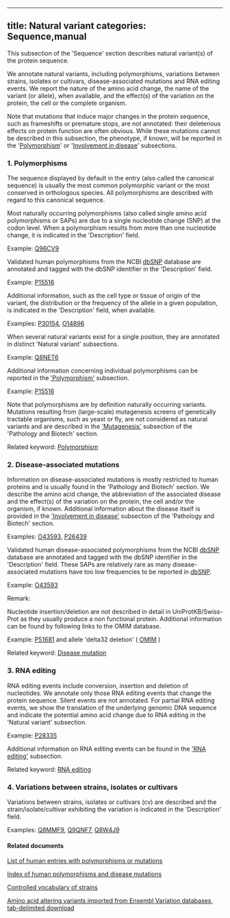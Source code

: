 
---
title: Natural variant
categories: Sequence,manual
---

This subsection of the 'Sequence' section describes natural variant(s) of the protein sequence.

We annotate natural variants, including polymorphisms, variations between strains, isolates or cultivars, disease-associated mutations and RNA editing events. We report the nature of the amino acid change, the name of the variant (or allele), when available, and the effect(s) of the variation on the protein, the cell or the complete organism.

Note that mutations that induce major changes in the protein sequence, such as frameshifts or premature stops, are not annotated: their deleterious effects on protein function are often obvious. While these mutations cannot be described in this subsection, the phenotype, if known, will be reported in the '[Polymorphism](http://www.uniprot.org/manual/polymorphism)' or '[Involvement in disease](http://www.uniprot.org/manual/involvement_in_disease)' subsections.

### 1\. Polymorphisms

The sequence displayed by default in the entry (also called the canonical sequence) is usually the most common polymorphic variant or the most conserved in orthologous species. All polymorphisms are described with regard to this canonical sequence.

Most naturally occurring polymorphisms (also called single amino acid polymorphisms or SAPs) are due to a single nucleotide change (SNP) at the codon level. When a polymorphism results from more than one nucleotide change, it is indicated in the 'Description' field.  
  
Example: [Q96CV9](http://www.uniprot.org/uniprot/Q96CV9#sequences)

Validated human polymorphisms from the NCBI [dbSNP](http://www.uniprot.org/www.ncbi.nlm.nih.gov/projects/SNP/) database are annotated and tagged with the dbSNP identifier in the 'Description' field.  
  
Example: [P15516](http://www.uniprot.org/uniprot/P15516#sequences)

Additional information, such as the cell type or tissue of origin of the variant, the distribution or the frequency of the allele in a given population, is indicated in the 'Description' field, when available.  
  
Examples: [P30154](http://www.uniprot.org/uniprot/P30154#sequences), [O14896](http://www.uniprot.org/uniprot/O14896#sequences)  
  
When several natural variants exist for a single position, they are annotated in distinct 'Natural variant' subsections.  
  
Example: [Q8NET6](http://www.uniprot.org/uniprot/Q8NET6#sequences)

Additional information concerning individual polymorphisms can be reported in the ['Polymorphism'](http://www.uniprot.org/manual/polymorphism) subsection.  
  
Example: [P15516](http://www.uniprot.org/uniprot/P15516#sequences)

Note that polymorphisms are by definition naturally occurring variants. Mutations resulting from (large-scale) mutagenesis screens of genetically tractable organisms, such as yeast or fly, are not considered as natural variants and are described in the ['Mutagenesis'](http://www.uniprot.org/manual/mutagen) subsection of the 'Pathology and Biotech' section.

Related keyword: [Polymorphism](http://www.uniprot.org/keywords/621)

### 2\. Disease-associated mutations

Information on disease-associated mutations is mostly restricted to human proteins and is usually found in the 'Pathology and Biotech' section. We describe the amino acid change, the abbreviation of the associated disease and the effect(s) of the variation on the protein, the cell and/or the organism, if known. Additional information about the disease itself is provided in the ['Involvement in disease'](http://www.uniprot.org/manual/involvement_in_disease) subsection of the 'Pathology and Biotech' section.  
  
Examples: [O43593](http://www.uniprot.org/uniprot/O43593#pathology_and_biotech), [P26439](http://www.uniprot.org/uniprot/P26439#pathology_and_biotech)

Validated human disease-associated polymorphisms from the NCBI [dbSNP](http://www.uniprot.org/www.ncbi.nlm.nih.gov/projects/SNP/) database are annotated and tagged with the dbSNP identifier in the 'Description' field. These SAPs are relatively rare as many disease-associated mutations have too low frequencies to be reported in [dbSNP](http://www.ncbi.nlm.nih.gov/projects/SNP/).  
  
Example: [O43593](http://www.uniprot.org/uniprot/O43593#sequences)

Remark:  
  
Nucleotide insertion/deletion are not described in detail in UniProtKB/Swiss-Prot as they usually produce a non functional protein. Additional information can be found by following links to the OMIM database.  
  
Example: [P51681](http://www.uniprot.org/uniprot/P51681#pathology_and_biotech) and allele 'delta32 deletion' ( [OMIM](http://www.ncbi.nlm.nih.gov/entrez/dispomim.cgi?id=601373&a=601373_AllelicVariant0001) )

Related keyword: [Disease mutation](http://www.uniprot.org/keywords/225)

### 3\. RNA editing

RNA editing events include conversion, insertion and deletion of nucleotides. We annotate only those RNA editing events that change the protein sequence. Silent events are not annotated. For partial RNA editing events, we show the translation of the underlying genomic DNA sequence and indicate the potential amino acid change due to RNA editing in the 'Natural variant' subsection.  
  
Example: [P28335](http://www.uniprot.org/uniprot/P28335#sequences)

Additional information on RNA editing events can be found in the ['RNA editing'](http://www.uniprot.org/manual/rna_editing) subsection.

Related keyword: [RNA editing](http://www.uniprot.org/keywords/691)

### 4\. Variations between strains, isolates or cultivars

Variations between strains, isolates or cultivars (cv) are described and the strain/isolate/cultivar exhibiting the variation is indicated in the 'Description' field.  
  
Examples: [Q8MMF9](http://www.uniprot.org/uniprot/Q8MMF9#sequences), [Q9QNF7](http://www.uniprot.org/uniprot/Q9QNF7#sequences), [Q8W4J9](http://www.uniprot.org/uniprot/Q8W4J9#sequences)

#### Related documents

[List of human entries with polymorphisms or mutations](http://www.uniprot.org/docs/humpvar)  
  
[Index of human polymorphisms and disease mutations](http://www.uniprot.org/docs/humsavar)  
  
[Controlled vocabulary of strains](http://www.uniprot.org/docs/strains)  
  
[Amino acid altering variants imported from Ensembl Variation databases, tab-delimited download](ftp://ftp.uniprot.org/pub/databases/uniprot/current%5Frelease/knowledgebase/variants/)
        